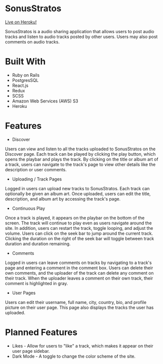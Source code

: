 # SonusStratos

[Live on Heroku!](https://sonusstratos.herokuapp.com/#/)

SonusStratos is a audio sharing application that allows users to post audio tracks and listen to audio tracks posted by other users. Users may also post comments on audio tracks.

# Built With

* Ruby on Rails
* PostgresSQL
* React.js
* Redux
* SCSS
* Amazon Web Services (AWS) S3
* Heroku

# Features

* Discover

Users can view and listen to all the tracks uploaded to SonusStratos on the Discover page. Each track can be played by clicking the play button, which opens the playbar and plays the track. By clicking on the title or album art of a track, users can navigate to the track's page to view other details like the description or user comments.

* Uploading / Track Pages

Logged in users can upload new tracks to SonusStratos. Each track can optionally be given an album art. Once uploaded, users can edit the title, description, and album art by accessing the track's page.

* Continuous Play

Once a track is played, it appears on the playbar on the bottom of the screen. The track will continue to play even as users navigate around the site. In addition, users can restart the track, toggle looping, and adjust the volume. Users can click on the seek bar to jump around the current track. Clicking the duration on the right of the seek bar will toggle between track duration and duration remaining.

* Comments

Logged in users can leave comments on tracks by navigating to a track's page and entering a comment in the comment box. Users can delete their own comments, and the uploader of the track can delete any comment on their track. When the uploader leaves a comment on their own track, their comment is highlighted in gray.

* User Pages

Users can edit their username, full name, city, country, bio, and profile picture on their user page. This page also displays the tracks the user has uploaded.

# Planned Features

* Likes - Allow for users to "like" a track, which makes it appear on their user page sidebar.
* Dark Mode - A toggle to change the color scheme of the site.
